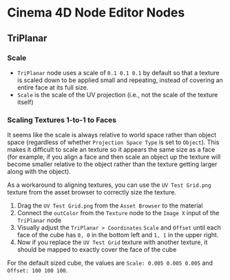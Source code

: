 # Cinema 4D Node Editor Nodes

## TriPlanar

### Scale

- `TriPlanar` node uses a scale of `0.1 0.1 0.1` by default so that a texture is scaled down to be applied small and repeating, instead of covering an entire face at its full size.
- `Scale` is the scale of the UV projection (i.e., not the scale of the texture itself)

### Scaling Textures 1-to-1 to Faces

It seems like the scale is always relative to world space rather than object space (regardless of whether `Projection Space Type` is set to `Object`). This makes it difficult to scale an texture so it appears the same size as a face (for example, if you align a face and then scale an object up the texture will become smaller relative to the object rather than the texture getting larger along with the object).

As a workaround to aligning textures, you can use the `UV Test Grid.png` texture from the asset browser to correctly size the texture.

1. Drag the `UV Test Grid.png` from the `Asset Browser` to the material
2. Connect the `outColor` from the `Texture` node to the `Image X` input of the `TriPlanar` node
3. Visually adjust the `TriPlanar > Coordinates` `Scale` and `Offset` until each face of the cube has `0, 0` in the bottom left and `1, 1` in the upper right.
4. Now if you replace the `UV Test Grid` texture with another texture, it should be mapped to exactly cover the face of the cube

For the default sized cube, the values are `Scale: 0.005 0.005 0.005` and `Offset: 100 100 100`.
